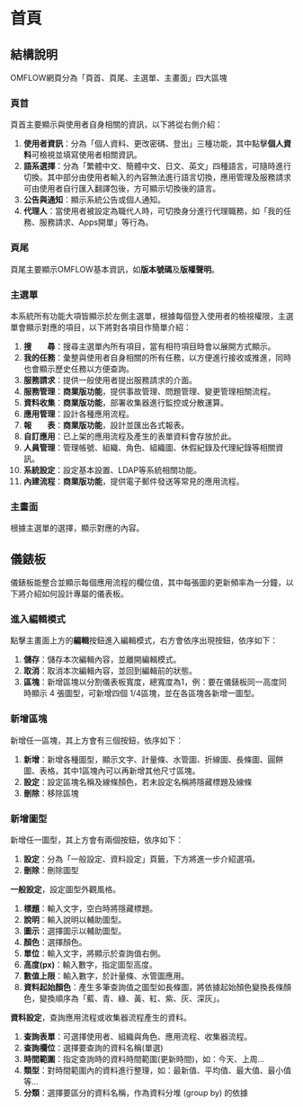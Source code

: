# 首頁

## 結構說明

OMFLOW網頁分為「頁首、頁尾、主選單、主畫面」四大區塊

### 頁首

頁首主要顯示與使用者自身相關的資訊，以下將從右側介紹：

1. **使用者資訊**：分為「個人資料、更改密碼、登出」三種功能，其中點擊**個人資料**可檢視並填寫使用者相關資訊。
2. **語系選擇**：分為「繁體中文、簡體中文、日文、英文」四種語言，可隨時進行切換。其中部分由使用者輸入的內容無法進行語言切換，應用管理及服務請求可由使用者自行匯入翻譯包後，方可顯示切換後的語言。
3. **公告與通知**：顯示系統公告或個人通知。
4. **代理人**：當使用者被設定為職代人時，可切換身分進行代理職務，如「我的任務、服務請求、Apps開單」等行為。

### 頁尾

頁尾主要顯示OMFLOW基本資訊，如**版本號碼**及**版權聲明**。

### 主選單

本系統所有功能大項皆顯示於左側主選單，根據每個登入使用者的檢視權限，主選單會顯示對應的項目，以下將對各項目作簡單介紹：

1. **搜　　尋**：搜尋主選單內所有項目，當有相符項目時會以展開方式顯示。
2. **我的任務**：彙整與使用者自身相關的所有任務，以方便進行接收或推進，同時也會顯示歷史任務以方便查詢。
3. **服務請求**：提供一般使用者提出服務請求的介面。
4. **服務管理**：**商業版功能**，提供事故管理、問題管理、變更管理相關流程。
5. **資料收集**：**商業版功能**，部署收集器進行監控或分散運算。
6. **應用管理**：設計各種應用流程。
7. **報　　表**：**商業版功能**，設計並匯出各式報表。
8. **自訂應用**：已上架的應用流程及產生的表單資料會存放於此。
9. **人員管理**：管理帳號、組織、角色、組織圖、休假紀錄及代理紀錄等相關資訊。
10. **系統設定**：設定基本設置、LDAP等系統相關功能。
11. **內建流程**：**商業版功能**，提供電子郵件發送等常見的應用流程。

### 主畫面

根據主選單的選擇，顯示對應的內容。

## 儀錶板

儀錶板能整合並顯示每個應用流程的欄位值，其中每張圖的更新頻率為一分鐘，以下將介紹如何設計專屬的儀表板。

### 進入編輯模式

點擊主畫面上方的**編輯**按鈕進入編輯模式，右方會依序出現按鈕，依序如下：

1. **儲存**：儲存本次編輯內容，並離開編輯模式。
2. **取消**：取消本次編輯內容，並回到編輯前的狀態。
3. **區塊**：新增區塊以分割儀表板寬度，總寬度為1，例：要在儀錶板同一高度同時顯示 4 張圖型，可新增四個 1/4區塊，並在各區塊各新增一圖型。

### 新增區塊

新增任一區塊，其上方會有三個按鈕，依序如下：

1. **新增**：新增各種圖型，顯示文字、計量條、水管圖、折線圖、長條圖、圓餅圖、表格，其中1區塊內可以再新增其他尺寸區塊。
2. **設定**：設定區塊名稱及線條顏色，若未設定名稱將隱藏標題及線條
3. **刪除**：移除區塊

### 新增圖型

新增任一圖型，其上方會有兩個按鈕，依序如下：

1. **設定**：分為「一般設定、資料設定」頁籤，下方將進一步介紹選項。
2. **刪除**：刪除圖型

**一般設定**，設定圖型外觀風格。

1. **標題**：輸入文字，空白時將隱藏標題。
2. **說明**：輸入說明以輔助圖型。
3. **圖示**：選擇圖示以輔助圖型。
4. **顏色**：選擇顏色。
5. **單位**：輸入文字，將顯示於查詢值右側。
6. **高度(px)**：輸入數字，指定圖型高度。
7. **數值上限**：輸入數字，於計量條、水管圖應用。
8. **資料起始顏色**：產生多筆查詢值之圖型如長條圖，將依據起始顏色變換長條顏色，變換順序為「藍、青、綠、黃、紅、紫、灰、深灰」。

**資料設定**，查詢應用流程或收集器流程產生的資料。

1. **查詢表單**：可選擇使用者、組織與角色、應用流程、收集器流程。
2. **查詢欄位**：選擇要查詢的資料名稱(單選)
3. **時間範圍**：指定查詢時的資料時間範圍(更新時間)，如：今天、上周...
4. **類型**：對時間範圍內的資料進行整理，如：最新值、平均值、最大值、最小值等...
5. **分類**：選擇要區分的資料名稱，作為資料分堆 (group by) 的依據
